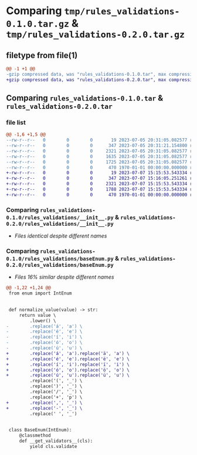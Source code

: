 # Comparing `tmp/rules_validations-0.1.0.tar.gz` & `tmp/rules_validations-0.2.0.tar.gz`

## filetype from file(1)

```diff
@@ -1 +1 @@
-gzip compressed data, was "rules_validations-0.1.0.tar", max compression
+gzip compressed data, was "rules_validations-0.2.0.tar", max compression
```

## Comparing `rules_validations-0.1.0.tar` & `rules_validations-0.2.0.tar`

### file list

```diff
@@ -1,6 +1,5 @@
--rw-r--r--   0        0        0       19 2023-07-05 20:31:05.082577 rules_validations-0.1.0/README.md
--rw-r--r--   0        0        0      347 2023-07-05 20:31:21.154800 rules_validations-0.1.0/pyproject.toml
--rw-r--r--   0        0        0     2321 2023-07-05 20:31:05.082577 rules_validations-0.1.0/rules_validations/__init__.py
--rw-r--r--   0        0        0     1635 2023-07-05 20:31:05.082577 rules_validations-0.1.0/rules_validations/baseEnum.py
--rw-r--r--   0        0        0     1725 2023-07-05 20:31:05.082577 rules_validations-0.1.0/rules_validations/phone.py
--rw-r--r--   0        0        0      470 1970-01-01 00:00:00.000000 rules_validations-0.1.0/PKG-INFO
+-rw-r--r--   0        0        0       19 2023-07-07 15:15:53.543334 rules_validations-0.2.0/README.md
+-rw-r--r--   0        0        0      347 2023-07-07 15:16:05.251261 rules_validations-0.2.0/pyproject.toml
+-rw-r--r--   0        0        0     2321 2023-07-07 15:15:53.543334 rules_validations-0.2.0/rules_validations/__init__.py
+-rw-r--r--   0        0        0     1788 2023-07-07 15:15:53.543334 rules_validations-0.2.0/rules_validations/baseEnum.py
+-rw-r--r--   0        0        0      470 1970-01-01 00:00:00.000000 rules_validations-0.2.0/PKG-INFO
```

### Comparing `rules_validations-0.1.0/rules_validations/__init__.py` & `rules_validations-0.2.0/rules_validations/__init__.py`

 * *Files identical despite different names*

### Comparing `rules_validations-0.1.0/rules_validations/baseEnum.py` & `rules_validations-0.2.0/rules_validations/baseEnum.py`

 * *Files 16% similar despite different names*

```diff
@@ -1,22 +1,24 @@
 from enum import IntEnum
 
 
 def normalize_value(value) -> str:
     return value \
         .lower() \
-        .replace('á', 'a') \
-        .replace('é', 'e') \
-        .replace('í', 'i') \
-        .replace('ó', 'o') \
-        .replace('ú', 'u') \
+        .replace('á', 'a').replace('ä', 'a') \
+        .replace('é', 'e').replace('ë', 'e') \
+        .replace('í', 'i').replace('ï', 'i') \
+        .replace('ó', 'o').replace('ö', 'o') \
+        .replace('ú', 'u').replace('ü', 'u') \
         .replace('(', '_') \
         .replace(')', '_') \
         .replace('/', '_') \
         .replace('+', 'p') \
+        .replace(',', '_') \
+        .replace('-', '_') \
         .replace(' ', '_')
 
 
 class BaseEnum(IntEnum):
     @classmethod
     def __get_validators__(cls):
         yield cls.validate
```

